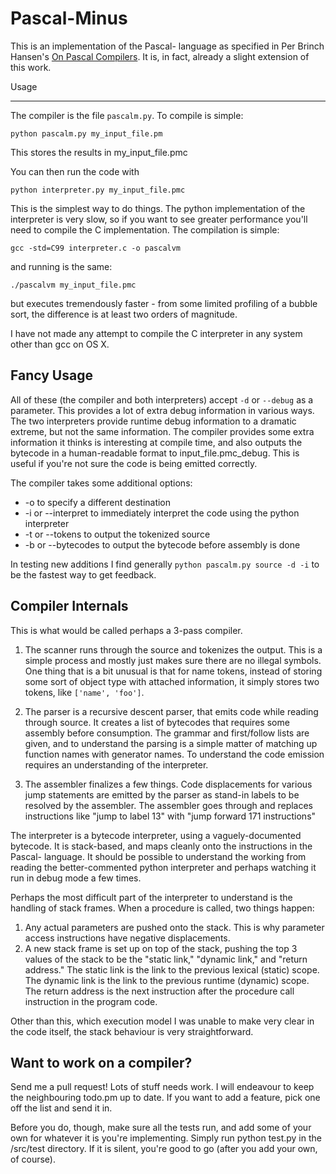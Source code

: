 Pascal-Minus
============

This is an implementation of the Pascal- language as specified in Per Brinch Hansen's [On Pascal Compilers](http://www.amazon.com/Brinch-Hansen-Pascal-Compilers/dp/0130830984/ref=sr_1_4?ie=UTF8&qid=1375247876&sr=8-4&keywords=pascal+compilers). It is, in fact, already a slight extension of this work.

Usage

-----

The compiler is the file `pascalm.py`. To compile is simple:

    python pascalm.py my_input_file.pm

This stores the results in my_input_file.pmc

You can then run the code with

    python interpreter.py my_input_file.pmc

This is the simplest way to do things. The python implementation of the interpreter is very slow, so if you want to see greater performance you'll need to compile the C implementation. The compilation is simple:

    gcc -std=C99 interpreter.c -o pascalvm

and running is the same:

    ./pascalvm my_input_file.pmc

but executes tremendously faster - from some limited profiling of a bubble sort, the difference is at least two orders of magnitude.

I have not made any attempt to compile the C interpreter in any system other than gcc on OS X.

Fancy Usage
-----------

All of these (the compiler and both interpreters) accept `-d` or `--debug` as a parameter. This provides a lot of extra debug information in various ways. The two interpreters provide runtime debug information to a dramatic extreme, but not the same information. The compiler provides some extra information it thinks is interesting at compile time, and also outputs the bytecode in a human-readable format to input_file.pmc_debug. This is useful if you're not sure the code is being emitted correctly.

The compiler takes some additional options:

* -o <output file> to specify a different destination
* -i or --interpret to immediately interpret the code using the python interpreter
* -t or --tokens to output the tokenized source
* -b or --bytecodes to output the bytecode before assembly is done

In testing new additions I find generally `python pascalm.py source -d -i` to be the fastest way to get feedback.

Compiler Internals
------------------

This is what would be called perhaps a 3-pass compiler.

1. The scanner runs through the source and tokenizes the output. This is a simple process and mostly just makes sure there are no illegal symbols. One thing that is a bit unusual is that for name tokens, instead of storing some sort of object type with attached information, it simply stores two tokens, like `['name', 'foo']`.

2. The parser is a recursive descent parser, that emits code while reading through source. It creates a list of bytecodes that requires some assembly before consumption. The grammar and first/follow lists are given, and to understand the parsing is a simple matter of matching up function names with generator names. To understand the code emission requires an understanding of the interpreter.

3. The assembler finalizes a few things. Code displacements for various jump statements are emitted by the parser as stand-in labels to be resolved by the assembler. The assembler goes through and replaces instructions like "jump to label 13" with "jump forward 171 instructions"

The interpreter is a bytecode interpreter, using a vaguely-documented bytecode. It is stack-based, and maps cleanly onto the instructions in the Pascal- language. It should be possible to understand the working from reading the better-commented python interpreter and perhaps watching it run in debug mode a few times.

Perhaps the most difficult part of the interpreter to understand is the handling of stack frames. When a procedure is called, two things happen:

1. Any actual parameters are pushed onto the stack. This is why parameter access instructions have negative displacements.
2. A new stack frame is set up on top of the stack, pushing the top 3 values of the stack to be the "static link," "dynamic link," and "return address." The static link is the link to the previous lexical (static) scope. The dynamic link is the link to the previous runtime (dynamic) scope. The return address is the next instruction after the procedure call instruction in the program code. 

Other than this, which execution model I was unable to make very clear in the code itself, the stack behaviour is very straightforward.

Want to work on a compiler?
---------------------------

Send me a pull request! Lots of stuff needs work. I will endeavour to keep the neighbouring todo.pm up to date. If you want to add a feature, pick one off the list and send it in.

Before you do, though, make sure all the tests run, and add some of your own for whatever it is you're implementing. Simply run python test.py in the /src/test directory. If it is silent, you're good to go (after you add your own, of course).
